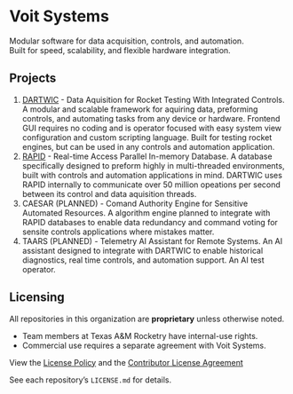 # Voit Systems

Modular software for data acquisition, controls, and automation.  
Built for speed, scalability, and flexible hardware integration.

## Projects
1. [DARTWIC](/DARTWIC) - Data Aquisition for Rocket Testing With Integrated Controls. A modular and scalable framework for aquiring data, preforming controls, and automating tasks from any device or hardware. Frontend GUI requires no coding and is operator focused with easy system view configuration and custom scripting language. Built for testing rocket engines, but can be used in any controls and automation application.
2. [RAPID](/RAPID) - Real-time Access Parallel In-memory Database. A database specifically designed to preform highly in multi-threaded environments, built with controls and automation applications in mind. DARTWIC uses RAPID internally to communicate over 50 million opeations per second between its control and data aquisition threads.
3. CAESAR (PLANNED) - Comand Authority Engine for Sensitive Automated Resources. A algorithm engine planned to integrate with RAPID databases to enable data redundancy and command voting for sensite controls applications where mistakes matter.
4. TAARS (PLANNED) - Telemetry AI Assistant for Remote Systems. An AI assistant designed to integrate with DARTWIC to enable historical diagnostics, real time controls, and automation support. An AI test operator.

## Licensing
All repositories in this organization are **proprietary** unless otherwise noted.  
- Team members at Texas A&M Rocketry have internal-use rights.  
- Commercial use requires a separate agreement with Voit Systems.

View the [License Policy](LICENSE_POLICY.md) and the [Contributor License Agreement](CONTRIBUTOR_LICENSE_AGREEMENT.md)

See each repository’s `LICENSE.md` for details.
